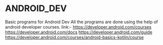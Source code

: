 # ANDROID_DEV
Basic programs for Android Dev
All the programs are done using the help of android developer courses.
link:- https://developer.android.com/courses
       https://developer.android.com/docs
       https://developer.android.com/guide
       https://developer.android.com/courses/android-basics-kotlin/course
